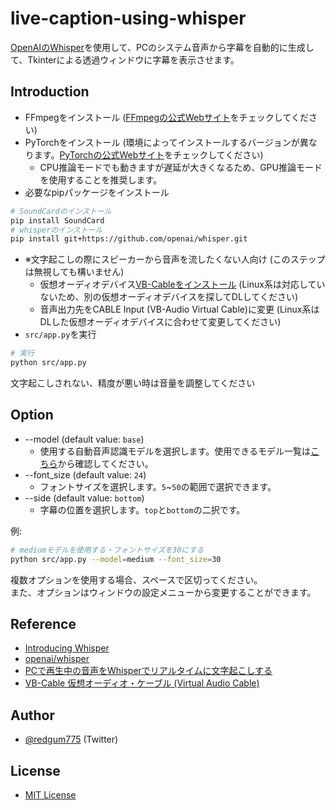 # live-caption-using-whisper  
[OpenAIのWhisper](https://openai.com/blog/whisper/)を使用して、PCのシステム音声から字幕を自動的に生成して、Tkinterによる透過ウィンドウに字幕を表示させます。  

## Introduction  
- FFmpegをインストール ([FFmpegの公式Webサイト](https://www.ffmpeg.org/download.html)をチェックしてください)  
- PyTorchをインストール (環境によってインストールするバージョンが異なります。[PyTorchの公式Webサイト](https://pytorch.org/)をチェックしてください)
  - CPU推論モードでも動きますが遅延が大きくなるため、GPU推論モードを使用することを推奨します。
- 必要なpipパッケージをインストール  
```sh
# SoundCardのインストール  
pip install SoundCard  
# whisperのインストール  
pip install git+https://github.com/openai/whisper.git  
```
- ※文字起こしの際にスピーカーから音声を流したくない人向け (このステップは無視しても構いません)  
  - 仮想オーディオデバイス[VB-Cableをインストール](https://vb-audio.com/Cable/) (Linux系は対応していないため、別の仮想オーディオデバイスを探してDLしてください)    
  - 音声出力先をCABLE Input (VB-Audio Virtual Cable)に変更 (Linux系はDLした仮想オーディオデバイスに合わせて変更してください)  
- `src/app.py`を実行  
```sh
# 実行
python src/app.py  
```

文字起こしされない、精度が悪い時は音量を調整してください  

## Option  
- --model (default value: `base`)  
  - 使用する自動音声認識モデルを選択します。使用できるモデル一覧は[こちら](https://github.com/openai/whisper/blob/main/model-card.md)から確認してください。  
- --font_size (default value: `24`)  
  - フォントサイズを選択します。`5`~`50`の範囲で選択できます。  
- --side (default value: `bottom`)
  - 字幕の位置を選択します。`top`と`bottom`の二択です。  

例: 
```sh
# mediumモデルを使用する・フォントサイズを30にする
python src/app.py --model=medium --font_size=30
```
複数オプションを使用する場合、スペースで区切ってください。  
また、オプションはウィンドウの設定メニューから変更することができます。  

## Reference  
- [Introducing Whisper](https://openai.com/blog/whisper/)
- [openai/whisper](https://github.com/openai/whisper)
- [PCで再生中の音声をWhisperでリアルタイムに文字起こしする](https://tadaoyamaoka.hatenablog.com/entry/2022/10/15/175722)  
- [VB-Cable 仮想オーディオ・ケーブル (Virtual Audio Cable)](https://kii-memo.blogspot.com/2020/09/vb-cable.html)  

## Author  
- [@redgum775](https://twitter.com/redgum775) (Twitter)  

## License  
- [MIT License](LICENSE)  
